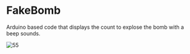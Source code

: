 # FakeBomb
Arduino based code that displays the count to explose the bomb with a beep sounds.

![55](https://user-images.githubusercontent.com/13791181/41789944-a12f42be-766e-11e8-9380-cd22ef63cdcc.PNG)

